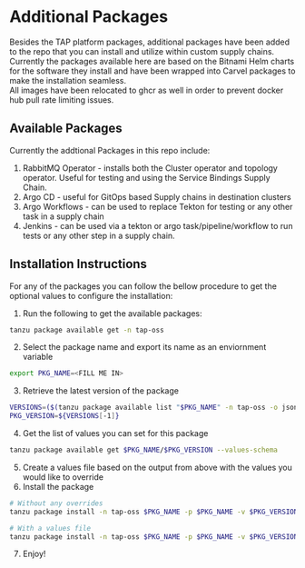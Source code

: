 # Additional Packages
Besides the TAP platform packages, additional packages have been added to the repo that you can install and utilize within custom supply chains.  
Currently the packages available here are based on the Bitnami Helm charts for the software they install and have been wrapped into Carvel packages to make the installation seamless.  
All images have been relocated to ghcr as well in order to prevent docker hub pull rate limiting issues.  

## Available Packages
Currently the addtional Packages in this repo include:
1. RabbitMQ Operator - installs both the Cluster operator and topology operator. Useful for testing and using the Service Bindings Supply Chain.
2. Argo CD - useful for GitOps based Supply chains in destination clusters
3. Argo Workflows - can be used to replace Tekton for testing or any other task in a supply chain
4. Jenkins - can be used via a tekton or argo task/pipeline/workflow to run tests or any other step in a supply chain.

## Installation Instructions
For any of the packages you can follow the bellow procedure to get the optional values to configure the installation:  
1. Run the following to get the available packages:
```bash
tanzu package available get -n tap-oss
```  
2. Select the package name and export its name as an enviornment variable
```bash
export PKG_NAME=<FILL ME IN>
```  
3. Retrieve the latest version of the package
```bash
VERSIONS=($(tanzu package available list "$PKG_NAME" -n tap-oss -o json | jq -r ".[].version" | sort -t "." -k1,1n -k2,2n -k3,3n))
PKG_VERSION=${VERSIONS[-1]}
```  
4. Get the list of values you can set for this package
```bash
tanzu package available get $PKG_NAME/$PKG_VERSION --values-schema
```  
5. Create a values file based on the output from above with the values you would like to override
6. Install the package
```bash
# Without any overrides
tanzu package install -n tap-oss $PKG_NAME -p $PKG_NAME -v $PKG_VERSION

# With a values file
tanzu package install -n tap-oss $PKG_NAME -p $PKG_NAME -v $PKG_VERSION -f <CUSTOM VALUES FILE>
```  
7. Enjoy!
